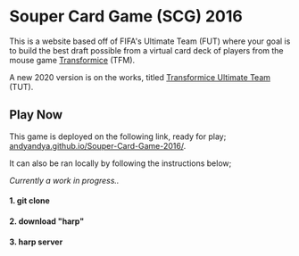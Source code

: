 # Souper Card Game (SCG) 2016

This is a website based off of FIFA's Ultimate Team (FUT) where your goal is to build the best draft possible from a virtual card deck of players from the mouse game [Transformice](https://www.transformice.com/) (TFM).

A new 2020 version is on the works, titled [Transformice Ultimate Team](https://github.com/andyAndyA/Transformice-Ultimate-Team) (TUT).

## Play Now

This game is deployed on the following link, ready for play; [andyandya.github.io/Souper-Card-Game-2016/](https://andyandya.github.io/Souper-Card-Game-2016/).

It can also be ran locally by following the instructions below;

*Currently a work in progress..*

#### 1. git clone

#### 2. download "harp"

#### 3. harp server